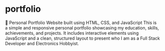 # portfolio
🎯 Personal Portfolio Website built using HTML, CSS, and JavaScript  This is a simple and responsive personal portfolio showcasing my education, skills, achievements, and projects. It includes interactive elements using JavaScript and a clean, structured layout to present who I am as a Full Stack Developer and Electronics Hobbyist.
